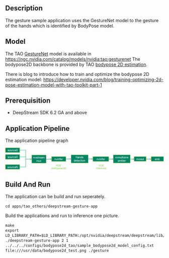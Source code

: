 ## Description

The gesture sample application uses the GestureNet model to the gesture of the hands which is identified by BodyPose model.

## Model

The TAO [GestureNet](https://docs.nvidia.com/tao/tao-toolkit/text/purpose_built_models/gesturenet.html) model is available in https://ngc.nvidia.com/catalog/models/nvidia:tao:gesturenet
The bodypose2D backbone is provided by TAO [bodypose 2D estimation](https://ngc.nvidia.com/catalog/models/nvidia:tao:bodyposenet).

There is blog to introduce how to train and optimize the bodypose 2D estimation model:
https://developer.nvidia.com/blog/training-optimizing-2d-pose-estimation-model-with-tao-toolkit-part-1

## Prerequisition

- DeepStream SDK 6.2 GA and above

## Application Pipeline

The application pipeline graph

![Gesture application pipeline](gesture_pipeline.png)

## Build And Run

The application can be build and run seperately.

```
cd apps/tao_others/deepstream-gesture-app
```

Build the applications and run to inference one picture.

```
make
export LD_LIBRARY_PATH=$LD_LIBRARY_PATH:/opt/nvidia/deepstream/deepstream/lib/cvcore_libs
./deepstream-gesture-app 2 1 ../../../configs/bodypose2d_tao/sample_bodypose2d_model_config.txt file:///usr/data/bodypose2d_test.png ./gesture
```
